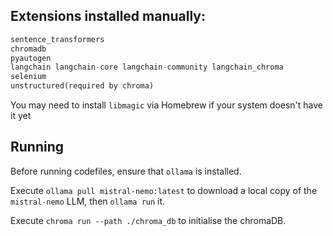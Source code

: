 ## Extensions installed manually:
```python
sentence_transformers
chromadb
pyautogen
langchain langchain-core langchain-community langchain_chroma
selenium
unstructured(required by chroma)
```

You may need to install `libmagic` via Homebrew if your system doesn't have it yet

## Running

Before running codefiles, ensure that `ollama` is installed.

Execute `ollama pull mistral-nemo:latest` to download a local copy of the `mistral-nemo` LLM, then `ollama run` it.

Execute `chroma run --path ./chroma_db` to initialise the chromaDB.